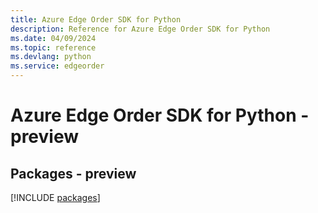 ```yaml
---
title: Azure Edge Order SDK for Python
description: Reference for Azure Edge Order SDK for Python
ms.date: 04/09/2024
ms.topic: reference
ms.devlang: python
ms.service: edgeorder
---
```

# Azure Edge Order SDK for Python - preview
## Packages - preview
[!INCLUDE [packages](edge-order-index.md)]